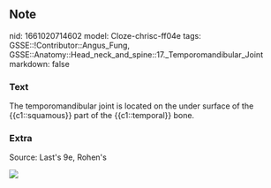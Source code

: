## Note
nid: 1661020714602
model: Cloze-chrisc-ff04e
tags: GSSE::!Contributor::Angus_Fung, GSSE::Anatomy::Head_neck_and_spine::17._Temporomandibular_Joint
markdown: false

### Text
The temporomandibular joint is located on the under surface of the {{c1::squamous}} part of the {{c1::temporal}} bone.

### Extra
Source: Last's 9e, Rohen's
<div><img src=
"paste-691a5251dc6bb4721532e6a22a45cec83c51f150.jpg"></div>
